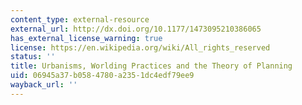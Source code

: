 ```yaml
---
content_type: external-resource
external_url: http://dx.doi.org/10.1177/1473095210386065
has_external_license_warning: true
license: https://en.wikipedia.org/wiki/All_rights_reserved
status: ''
title: Urbanisms, Worlding Practices and the Theory of Planning
uid: 06945a37-b058-4780-a235-1dc4edf79ee9
wayback_url: ''
---
```

